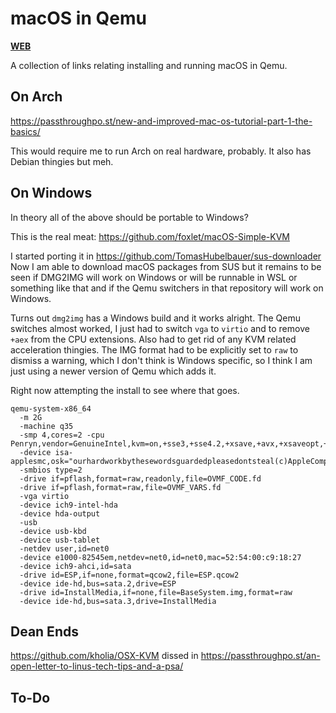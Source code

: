 # macOS in Qemu

[**WEB**](https://tomashubelbauer.github.io/mac-os-qemu)

A collection of links relating installing and running macOS in Qemu.

## On Arch

https://passthroughpo.st/new-and-improved-mac-os-tutorial-part-1-the-basics/

This would require me to run Arch on real hardware, probably.
It also has Debian thingies but meh.

## On Windows

In theory all of the above should be portable to Windows?

This is the real meat: https://github.com/foxlet/macOS-Simple-KVM

I started porting it in https://github.com/TomasHubelbauer/sus-downloader
Now I am able to download macOS packages from SUS but it remains to be seen if DMG2IMG will work on Windows
or will be runnable in WSL or something like that and if the Qemu switchers in that repository will work on
Windows.

Turns out `dmg2img` has a Windows build and it works alright. The Qemu switches almost worked, I just had to
switch `vga` to `virtio` and to remove `+aex` from the CPU extensions. Also had to get rid of any KVM related
acceleration thingies. The IMG format had to be explicitly set to `raw` to dismiss a warning, which I don't
think is Windows specific, so I think I am just using a newer version of Qemu which adds it.

Right now attempting the install to see where that goes.

```
qemu-system-x86_64
  -m 2G
  -machine q35
  -smp 4,cores=2 -cpu Penryn,vendor=GenuineIntel,kvm=on,+sse3,+sse4.2,+xsave,+avx,+xsaveopt,+xsavec,+xgetbv1,+avx2,+bmi2,+smep,+bmi1,+fma,+movbe,+invtsc
  -device isa-applesmc,osk="ourhardworkbythesewordsguardedpleasedontsteal(c)AppleComputerInc"
  -smbios type=2
  -drive if=pflash,format=raw,readonly,file=OVMF_CODE.fd
  -drive if=pflash,format=raw,file=OVMF_VARS.fd
  -vga virtio
  -device ich9-intel-hda
  -device hda-output
  -usb
  -device usb-kbd
  -device usb-tablet
  -netdev user,id=net0
  -device e1000-82545em,netdev=net0,id=net0,mac=52:54:00:c9:18:27
  -device ich9-ahci,id=sata
  -drive id=ESP,if=none,format=qcow2,file=ESP.qcow2
  -device ide-hd,bus=sata.2,drive=ESP
  -drive id=InstallMedia,if=none,file=BaseSystem.img,format=raw
  -device ide-hd,bus=sata.3,drive=InstallMedia
```

## Dean Ends

https://github.com/kholia/OSX-KVM dissed in https://passthroughpo.st/an-open-letter-to-linus-tech-tips-and-a-psa/

## To-Do
